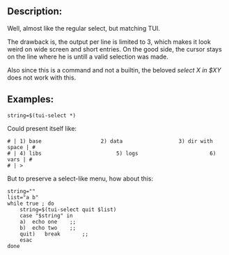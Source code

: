Description:
------------

Well, almost like the regular select, but matching TUI.

The drawback is, the output per line is limited to 3, which makes it look weird on wide screen and short entries.
On the good side, the cursor stays on the line where he is untill a valid selection was made.

Also since this is a command and not a builtin, the beloved _select X in $XY_ does not work with this.


Examples:
---------

	string=$(tui-select *)
	
Could present itself like:

	# | 1) base                   2) data                  3) dir with space | #
	# | 4) libs                        5) logs                       6) vars | #
	# | > 



But to preserve a select-like menu, how about this:

	string=""
	list="a b"
	while true ; do
 	 	string=$(tui-select quit $list)
		case "$string" in
		a)	echo one	;;
		b)	echo two	;;
		quit)	break		;;
		esac
	done